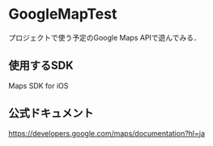 # GoogleMapTest
プロジェクトで使う予定のGoogle Maps APIで遊んでみる．

## 使用するSDK
Maps SDK for iOS

## 公式ドキュメント
https://developers.google.com/maps/documentation?hl=ja
